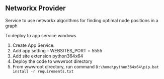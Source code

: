 ## Networkx Provider
Service to use networkx algorithms for finding optimal node positions in a graph

To deploy to app service windows
1. Create App Service.
2. Add app setting - WEBSITES_PORT = 5555
3. Add site extension python364x64
4. Deploy the code to wwwroot directory
5. From wwwroot directory, run command `D:\home\python364x64\pip.bat install -r requirements.txt`